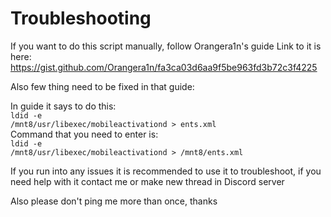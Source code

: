 # Troubleshooting

If you want to do this script manually, follow Orangera1n's guide
Link to it is here:
https://gist.github.com/Orangera1n/fa3ca03d6aa9f5be963fd3b72c3f4225

Also few thing need to be fixed in that guide:

In guide it says to do this: <br>
<code>ldid -e /mnt8/usr/libexec/mobileactivationd > ents.xml </code> <br>
Command that you need to enter is:<br>
<code>ldid -e /mnt8/usr/libexec/mobileactivationd > /mnt8/ents.xml </code>

If you run into any issues it is recommended to use it to troubleshoot, if you need help with it contact me or make new thread in Discord server

Also please don't ping me more than once, thanks

